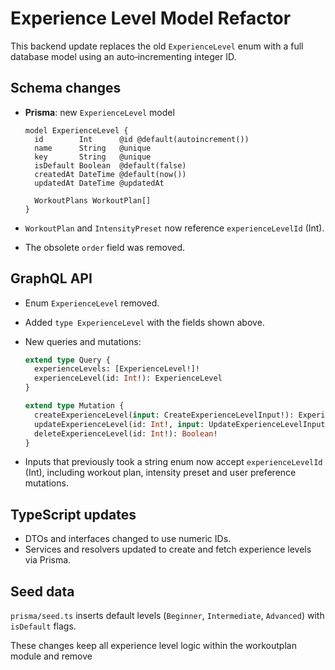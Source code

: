 # Experience Level Model Refactor

This backend update replaces the old `ExperienceLevel` enum with a full database model using an auto‑incrementing integer ID.

## Schema changes

- **Prisma**: new `ExperienceLevel` model

  ```prisma
  model ExperienceLevel {
    id        Int      @id @default(autoincrement())
    name      String   @unique
    key       String   @unique
    isDefault Boolean  @default(false)
    createdAt DateTime @default(now())
    updatedAt DateTime @updatedAt

    WorkoutPlans WorkoutPlan[]
  }
  ```

- `WorkoutPlan` and `IntensityPreset` now reference `experienceLevelId` (Int).
- The obsolete `order` field was removed.

## GraphQL API

- Enum `ExperienceLevel` removed.
- Added `type ExperienceLevel` with the fields shown above.
- New queries and mutations:

  ```graphql
  extend type Query {
    experienceLevels: [ExperienceLevel!]!
    experienceLevel(id: Int!): ExperienceLevel
  }

  extend type Mutation {
    createExperienceLevel(input: CreateExperienceLevelInput!): ExperienceLevel!
    updateExperienceLevel(id: Int!, input: UpdateExperienceLevelInput!): ExperienceLevel!
    deleteExperienceLevel(id: Int!): Boolean!
  }
  ```

- Inputs that previously took a string enum now accept `experienceLevelId` (Int), including workout plan, intensity preset and user preference mutations.

## TypeScript updates

- DTOs and interfaces changed to use numeric IDs.
- Services and resolvers updated to create and fetch experience levels via Prisma.

## Seed data

`prisma/seed.ts` inserts default levels (`Beginner`, `Intermediate`, `Advanced`) with `isDefault` flags.

These changes keep all experience level logic within the workoutplan module and remove
